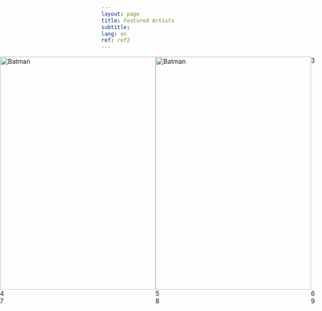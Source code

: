 ```yaml
---
layout: page
title: Featured Artists
subtitle:
lang: en
ref: ref2
---
```


<style>
.card {
  width: 350px;
  height: 525px;
  overflow: hidden;
  position: relative;
}
.card .main-content {
  width: 100%;
  height: 100%;
}
.card .main-content img {
  width: 100%;
  height: 100%;
}
.card .overlay-content {
  width: 100%;
  height: 100%;
  background-color: #ffeac9;
  color: #080808;
  display: flex;
  justify-content: center;
  align-items: center;
  overflow: hidden;
  position: absolute;
  z-index: 1;
  transition: 0.6s;
  top: 0%;
  left: 100%;
  opacity: 0.8;
}
.card:hover .overlay-content {
  /* left: 0; */
  transform: translateX(-100%);
}
.card .overlay-content p {
  text-align: center;
  font-size: 1.4rem;
  margin: 2rem;
  letter-spacing: 1px;
  line-height: 1.75rem;
}
.card .overlay-content p span {
  display: block;
  letter-spacing: normal;
  font-size: 1rem;
  font-style: italic;
  margin-top: 1.25rem;
}
.grid-container {
  width: 100vw;
  position: relative;
  left: 50%;
  right: 50%;
  margin-left: -50vw;
  margin-right: -50vw;
  display: grid;
  grid-template-columns: repeat(3, 1fr);
  grid-column-gap: 0px;
  grid-row-gap: 0px;
}
</style>

<div class="grid-container">
  <div class="grid-item">
  <div class="card">
      <div class="main-content">
        <img src="https://images.unsplash.com/photo-1531259683007-016a7b628fc3?w=500&q=80&fit=max" alt="Batman">
      </div>
      <div class="overlay-content">
        <p>
          "Sometimes the truth isn't good enough, sometimes people deserve more. Sometimes people deserve to have their faith rewarded..."
          <span>- The Dark Knight -</span>
        </p>
      </div>
    </div>
  </div>
  <div class="grid-item">
  <div class="card">
      <div class="main-content">
        <img src="https://images.unsplash.com/photo-1531259683007-016a7b628fc3?w=500&q=80&fit=max" alt="Batman">
      </div>
      <div class="overlay-content">
        <p>
          "Sometimes the truth isn't good enough, sometimes people deserve more. Sometimes people deserve to have their faith rewarded..."
          <span>- The Dark Knight -</span>
        </p>
      </div>
    </div>
  </div>
  <div class="grid-item">3</div>
  <div class="grid-item">4</div>
  <div class="grid-item">5</div>
  <div class="grid-item">6</div>
  <div class="grid-item">7</div>
  <div class="grid-item">8</div>
  <div class="grid-item">9</div>
</div>

